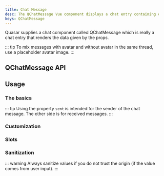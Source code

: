 ```yaml
---
title: Chat Message
desc: The QChatMessage Vue component displays a chat entry containing one or more user messages.
keys: QChatMessage
---
```


Quasar supplies a chat component called QChatMessage which is really a chat entry that renders the data given by the props.

::: tip
To mix messages with avatar and without avatar in the same thread, use a placeholder avatar image.
:::

## QChatMessage API

<doc-api file="QChatMessage" />

## Usage

### The basics

::: tip
Using the property `sent` is intended for the sender of the chat message. The other side is for received messages.
:::

<doc-example title="Basic" file="QChatMessage/Basic" />

<doc-example title="Name" file="QChatMessage/Name" />

<doc-example title="Avatar" file="QChatMessage/Avatar" />

<doc-example title="Stamp" file="QChatMessage/Stamp" />

<doc-example title="Label" file="QChatMessage/Label" />

### Customization

<doc-example title="Text and background color" file="QChatMessage/Color" />

<doc-example title="Size" file="QChatMessage/Size" />

### Slots

<doc-example title="Default slot" file="QChatMessage/SlotDefault" />

<doc-example title="Avatar/Stamp/Name slots" file="QChatMessage/SlotAvatarStampName" />

### Sanitization

::: warning
Always sanitize values if you do not trust the origin (if the value comes from user input).
:::

<doc-example title="Sanitized content" file="QChatMessage/Sanitize" />
